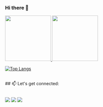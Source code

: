 ### Hi there 👋

<div float="left">
<a href="https://github.com/jeanmoissa">
<img height="150em" src="https://github-readme-stats.vercel.app/api?username=Chislaine&show_icons=true&theme=onedark&include_all_commits=true&count_private=true"/>
<img height="150em" src="https://github-readme-stats.vercel.app/api/top-langs/?username=Chislaine&layout=compact&langs_count=7&theme=onedark"/>

[![Top Langs](https://github-readme-stats.vercel.app/api/top-langs/?username=Chislaine&layout=compact&theme=onedark)](https://github.com/jeanmoissa/github-readme-stats)
     
</div>
  
<div float="left">
<br>
## 📫 Let's get connected:
<br><br>

<a href="https://www.linkedin.com/in/chislaine-vorel/" target="_blank"><img src="https://img.shields.io/badge/-LinkedIn-%230077B5?style=for-the-badge&logo=linkedin&logoColor=white" target="_blank"></a> <a href="https://instagram.com/chisvorel" target="_blank"><img src="https://img.shields.io/badge/-Instagram-%23E4405F?style=for-the-badge&logo=instagram&logoColor=white" target="_blank"></a> <a href = "mailto:chislaine2012@gmail.com"><img src="https://img.shields.io/badge/-Gmail-%23333?style=for-the-badge&logo=gmail&logoColor=white" target="_blank"></a> 
</div>

<!--
**Chislaine/Chislaine** is a ✨ _special_ ✨ repository because its `README.md` (this file) appears on your GitHub profile.

Here are some ideas to get you started:

- 🔭 I’m currently working on ...
- 🌱 I’m currently learning ...
- 👯 I’m looking to collaborate on ...
- 🤔 I’m looking for help with ...
- 💬 Ask me about ...
- 📫 How to reach me: ...
- 😄 Pronouns: ...
- ⚡ Fun fact: ...
-->

